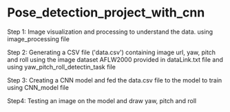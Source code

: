 # Pose_detection_project_with_cnn

Step 1:
Image visualization and processing to understand the data. using image_processing file


Step 2:
Generating a CSV file ('data.csv') containing image url, yaw, pitch and roll using the image dataset AFLW2000 provided in dataLink.txt file and using yaw_pitch_roll_detectin_task file


Step 3:
Creating a CNN model and fed the data.csv file to the model to train using CNN_model file


Step4:
Testing an image on the model and draw yaw, pitch and roll
